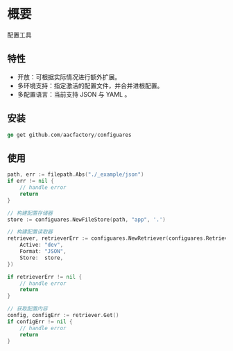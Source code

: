 # 概要

配置工具

## 特性

* 开放：可根据实际情况进行额外扩展。
* 多环境支持：指定激活的配置文件，并合并进根配置。
* 多配置语言：当前支持 JSON 与 YAML 。

## 安装

```go
go get github.com/aacfactory/configuares
```

## 使用

```go
path, err := filepath.Abs("./_example/json")
if err != nil {
    // handle error
    return
}

// 构建配置存储器
store := configuares.NewFileStore(path, "app", '.')

// 构建配置读取器
retriever, retrieverErr := configuares.NewRetriever(configuares.RetrieverOption{
    Active: "dev",
    Format: "JSON",
    Store:  store,
})

if retrieverErr != nil {
    // handle error
    return
}

// 获取配置内容
config, configErr := retriever.Get()
if configErr != nil {
    // handle error
    return
}


```